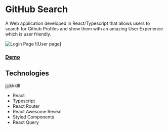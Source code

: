 # GitHub Search

A Web application developed in React/Typescript that allows users to search for Github Profiles and show them with an amazing User Experience which is user friendly.

![Login Page](https://i.imgur.com/JcdbhDr.png)
![User  page]

### [Demo](https://gingerlauren.github.io/GithubSearch)

## Technologies

jjjjkkklll
* React
* Typescript
* React Router
* React Awesome Reveal
* Styled Components
* React Query




